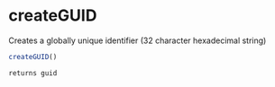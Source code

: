 # createGUID

Creates a globally unique identifier (32 character hexadecimal string)

```javascript
createGUID()
```

```javascript
returns guid
```
